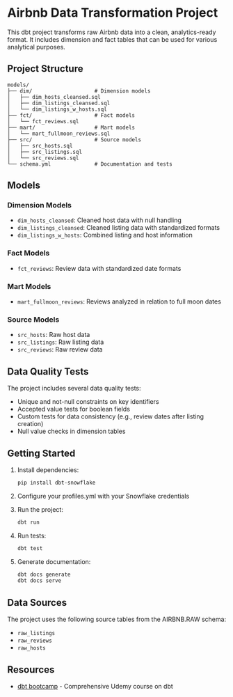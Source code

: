 # Airbnb Data Transformation Project

This dbt project transforms raw Airbnb data into a clean, analytics-ready format. It includes dimension and fact tables that can be used for various analytical purposes.

## Project Structure

```
models/
├── dim/                    # Dimension models
│   ├── dim_hosts_cleansed.sql
│   ├── dim_listings_cleansed.sql
│   └── dim_listings_w_hosts.sql
├── fct/                    # Fact models
│   └── fct_reviews.sql
├── mart/                   # Mart models
│   └── mart_fullmoon_reviews.sql
├── src/                    # Source models
│   ├── src_hosts.sql
│   ├── src_listings.sql
│   └── src_reviews.sql
└── schema.yml              # Documentation and tests
```

## Models

### Dimension Models
- `dim_hosts_cleansed`: Cleaned host data with null handling
- `dim_listings_cleansed`: Cleaned listing data with standardized formats
- `dim_listings_w_hosts`: Combined listing and host information

### Fact Models
- `fct_reviews`: Review data with standardized date formats

### Mart Models
- `mart_fullmoon_reviews`: Reviews analyzed in relation to full moon dates

### Source Models
- `src_hosts`: Raw host data
- `src_listings`: Raw listing data
- `src_reviews`: Raw review data

## Data Quality Tests

The project includes several data quality tests:
- Unique and not-null constraints on key identifiers
- Accepted value tests for boolean fields
- Custom tests for data consistency (e.g., review dates after listing creation)
- Null value checks in dimension tables

## Getting Started

1. Install dependencies:
   ```bash
   pip install dbt-snowflake
   ```

2. Configure your profiles.yml with your Snowflake credentials

3. Run the project:
   ```bash
   dbt run
   ```

4. Run tests:
   ```bash
   dbt test
   ```

5. Generate documentation:
   ```bash
   dbt docs generate
   dbt docs serve
   ```

## Data Sources

The project uses the following source tables from the AIRBNB.RAW schema:
- `raw_listings`
- `raw_reviews`
- `raw_hosts`

## Resources
- [dbt bootcamp](https://www.udemy.com/certificate/UC-b496620a-ab8d-41f3-b0dc-8b9364605fc3/) - Comprehensive Udemy course on dbt
